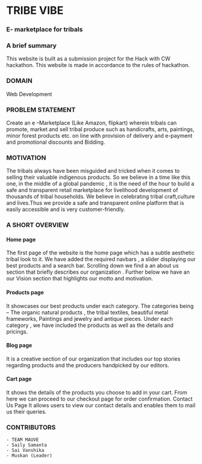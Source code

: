 
# **TRIBE VIBE** 
### E- marketplace for tribals
### **A brief summary** 
This website is built as a submission project for the Hack with CW hackathon. This website is made in accordance to the rules of hackathon.
### **DOMAIN**
Web Development
### **PROBLEM STATEMENT**
Create an e –Marketplace (Like Amazon, flipkart) wherein tribals can promote, market and sell tribal produce such as handicrafts, arts, paintings, minor forest products etc. on line with provision of delivery and e-payment and promotional discounts and Bidding.
### **MOTIVATION**
The tribals always have been misguided and tricked when it comes to selling their valuable indigenous products. So we believe in a time like this one, in the middle of a global pandemic , it is the need of the hour to build a safe and transparent retail marketplace for livelihood development of thousands of tribal households.
We believe in celebrating tribal craft,culture and lives.Thus we provide a safe and transparent online platform that is easily accessible and is very customer-friendly.
### **A SHORT OVERVIEW**
#### **Home page**
The first page of the website is the home page which has a subtle aesthetic tribal look to it. We have added the required navbars , a slider displaying our best products and a search bar. Scrolling down we find a an about us section that briefly describes our organization . Further below we have an our Vision section that highlights our motto and motivation.
#### **Products page**
It showcases our best products under each category. The categories being – The organic natural products , the tribal textiles, beautiful metal frameworks, Paintings and jewelry and antique pieces. Under each category , we have included the products as well as the details and pricings.
#### **Blog page**
It is a creative section of our organization that includes our top stories regarding products and the producers handpicked by our editors.
#### **Cart page**
It shows the details of the products you choose to add in your cart. From here we can proceed to our checkout page for order confirmation.
Contact Us Page
It allows users to view our contact details and enables them to mail us their queries.

### **CONTRIBUTORS**
    - TEAM MAUVE
    - Saily Samanta
    - Sai Vanshika
    - Muskan (Leader)
